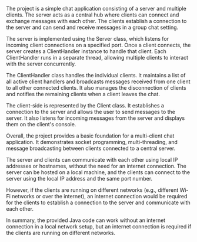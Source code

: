 The project is a simple chat application consisting of a server and multiple clients. The server acts as a central hub where clients can connect and exchange messages with each other. The clients establish a connection to the server and can send and receive messages in a group chat setting.

The server is implemented using the Server class, which listens for incoming client connections on a specified port. Once a client connects, the server creates a ClientHandler instance to handle that client. Each ClientHandler runs in a separate thread, allowing multiple clients to interact with the server concurrently.

The ClientHandler class handles the individual clients. It maintains a list of all active client handlers and broadcasts messages received from one client to all other connected clients. It also manages the disconnection of clients and notifies the remaining clients when a client leaves the chat.

The client-side is represented by the Client class. It establishes a connection to the server and allows the user to send messages to the server. It also listens for incoming messages from the server and displays them on the client's console.

Overall, the project provides a basic foundation for a multi-client chat application. It demonstrates socket programming, multi-threading, and message broadcasting between clients connected to a central server.

 The server and clients can communicate with each other using local IP addresses or hostnames, without the need for an internet connection. The server can be hosted on a local machine, and the clients can connect to the server using the local IP address and the same port number.

However, if the clients are running on different networks (e.g., different Wi-Fi networks or over the internet), an internet connection would be required for the clients to establish a connection to the server and communicate with each other.

In summary, the provided Java code can work without an internet connection in a local network setup, but an internet connection is required if the clients are running on different networks.
